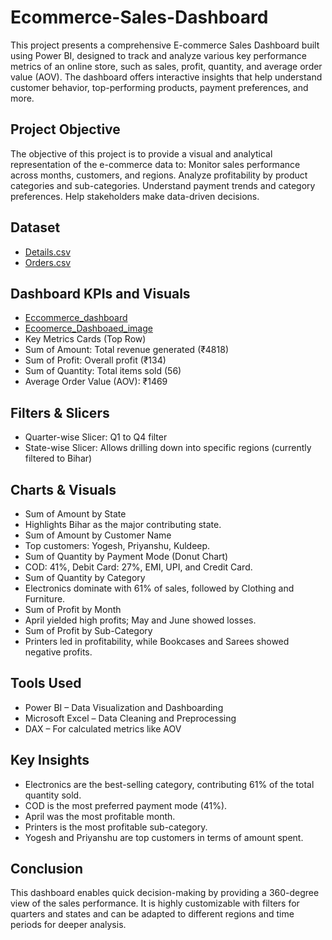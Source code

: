 # Ecommerce-Sales-Dashboard
This project presents a comprehensive E-commerce Sales Dashboard built using Power BI, designed to track and analyze various key performance metrics of an online store, such as sales, profit, quantity, and average order value (AOV). The dashboard offers interactive insights that help understand customer behavior, top-performing products, payment preferences, and more.

## Project Objective
The objective of this project is to provide a visual and analytical representation of the e-commerce data to:
Monitor sales performance across months, customers, and regions.
Analyze profitability by product categories and sub-categories.
Understand payment trends and category preferences.
Help stakeholders make data-driven decisions.

## Dataset
- <a href="https://github.com/Shruti-131202/Ecommerce-Sales-Dashboard/blob/main/Details.csv">Details.csv</a>
- <a href="https://github.com/Shruti-131202/Ecommerce-Sales-Dashboard/blob/main/Orders.csv">Orders.csv</a>
## Dashboard KPIs and Visuals
- <a href="ttps://github.com/Shruti-131202/Ecommerce-Sales-Dashboard/blob/main/ecommerce%20dashboard.pbit">Eccommerce_dashboard</a>
- <a href="https://github.com/Shruti-131202/Ecommerce-Sales-Dashboard/blob/main/eccomerce.jpg">Ecoomerce_Dashboaed_image</a>
- Key Metrics Cards (Top Row)
- Sum of Amount: Total revenue generated (₹4818)
- Sum of Profit: Overall profit (₹134)
- Sum of Quantity: Total items sold (56)
- Average Order Value (AOV): ₹1469

## Filters & Slicers
- Quarter-wise Slicer: Q1 to Q4 filter
- State-wise Slicer: Allows drilling down into specific regions (currently filtered to Bihar)

## Charts & Visuals
- Sum of Amount by State
- Highlights Bihar as the major contributing state.
- Sum of Amount by Customer Name
- Top customers: Yogesh, Priyanshu, Kuldeep.
- Sum of Quantity by Payment Mode (Donut Chart)
- COD: 41%, Debit Card: 27%, EMI, UPI, and Credit Card.
- Sum of Quantity by Category
- Electronics dominate with 61% of sales, followed by Clothing and Furniture.
- Sum of Profit by Month
- April yielded high profits; May and June showed losses.
- Sum of Profit by Sub-Category
- Printers led in profitability, while Bookcases and Sarees showed negative profits.

## Tools Used
- Power BI – Data Visualization and Dashboarding
- Microsoft Excel – Data Cleaning and Preprocessing
- DAX – For calculated metrics like AOV

## Key Insights
- Electronics are the best-selling category, contributing 61% of the total quantity sold.
- COD is the most preferred payment mode (41%).
- April was the most profitable month.
- Printers is the most profitable sub-category.
- Yogesh and Priyanshu are top customers in terms of amount spent.

 ## Conclusion
This dashboard enables quick decision-making by providing a 360-degree view of the sales performance. It is highly customizable with filters for quarters and states and can be adapted to different regions and time periods for deeper analysis.


